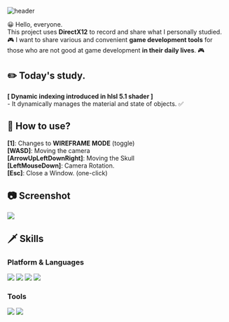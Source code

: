 ![header](https://capsule-render.vercel.app/api?text=DirectX12&fontSize=50&rotate=0&color=38303f&fontColor=ff0099&type=Waving&animation=scaleIn)

😀 Hello, everyone.   
This project uses **DirectX12** to record and share what I personally studied.   
🎮 I want to share various and convenient **game development tools** for those who are not good at game  development **in their daily lives**. 🎮   

## ✏️ Today's study.
**[ Dynamic indexing introduced in hlsl 5.1 shader ]**    
\- It dynamically manages the material and state of objects. ✅   


## 🔑 How to use?  
**[1]**: Changes to **WIREFRAME MODE** (toggle)    
**[WASD]**: Moving the camera       
**[ArrowUpLeftDownRight]**: Moving the Skull        
**[LeftMouseDown]**: Camera Rotation.   
**[Esc]**: Close a Window. (one-click)      

## 📷 Screenshot   
![](https://github.com/orangelie/DirectX12Study/blob/main/17.5.%202022-04-06-2022-04-11%20(DynamicIndexing)/pictures/indexing.png)    

## 🗡️ Skills
### Platform & Languages
<img src="https://img.shields.io/badge/C%2B%2B-9a00e6?style=flat-square&logo=C%2B%2B&logoColor=white"/> <img src="https://img.shields.io/badge/Python-ff9533?style=flat-square&logo=PYTHON&logoColor=white"/>  <img src="https://img.shields.io/badge/Lua-ff03ff?style=flat-square&logo=LUA&logoColor=white"/> <img src="https://img.shields.io/badge/Rust-38303f?style=flat-square&logo=RUST&logoColor=white"/>
### Tools
<img src="https://img.shields.io/badge/Win32API-38303f?style=flat-square&color=white&logo=MICROSOFT&logoColor=f41e48"/> <img src="https://img.shields.io/badge/DirectX-38303f?style=flat-square&color=white&logo=MICROSOFT&logoColor=02afb7"/>

<br></br>